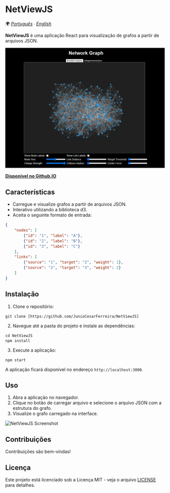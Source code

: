 # NetViewJS

🌍 *[Português](README.md) ∙ [English](README_en.md)*

**NetViewJS** é uma aplicação React para visualização de grafos a partir de arquivos JSON.

![NetViewJS Screenshot](./images/print.png)

[**Disponível no Github.IO**](https://juniocesarferreira.github.io/NetViewJS/)


## Características

- Carregue e visualize grafos a partir de arquivos JSON.
- Interativo utilizando a biblioteca d3.
- Aceita o seguinte formato de entrada:

```JSON
{
    "nodes": [
        {"id": "1", "label": "A"},
        {"id": "2", "label": "B"},
        {"id": "3", "label": "C"}
    ],
    "links": [
        {"source": "1", "target": "2", "weight": 1},
        {"source": "2", "target": "3", "weight": 2}
    ]
}
```


## Instalação

1. Clone o repositório:

```
git clone [https://github.com/JunioCesarFerreira/NetViewJS]
```

2. Navegue até a pasta do projeto e instale as dependências:

```
cd NetViewJS
npm install
```

3. Execute a aplicação:

```
npm start
```

A aplicação ficará disponível no endereço `http://localhost:3000`.

## Uso

1. Abra a aplicação no navegador.
2. Clique no botão de carregar arquivo e selecione o arquivo JSON com a estrutura do grafo.
3. Visualize o grafo carregado na interface.

![NetViewJS Screenshot](./images/print.gif)

## Contribuições

Contribuições são bem-vindas!

## Licença

Este projeto está licenciado sob a Licença MIT - veja o arquivo [LICENSE](LICENSE) para detalhes.
